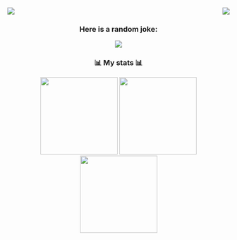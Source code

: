 <h1>
  <img src="https://readme-typing-svg.herokuapp.com?font=Fira+Code&duration=2250&weight=700&size=36&pause=1000&color=FE194D&background=FFFFFF00&vCenter=true&repeat=false&width=435&height=40&lines=Why%2C+hello+there!" />
  <img style="float: right;" src="https://dcbadge.vercel.app/api/shield/315531146953752578?theme=discord-inverted" />
</h1>

<div align="center">
  <h3>Here is a random joke:</h3>
  <img src="https://readme-jokes.vercel.app/api" />

  <h3>📊 My stats 📊</h2>
  <img height="175px" src="https://github-readme-stats.vercel.app/api/top-langs/?username=theSaintKappa&theme=tokyonight&layout=compact&count_private=true" />
  <img height="175px" src="https://github-readme-stats.vercel.app/api?username=theSaintkappa&theme=radical&show_icons=true&count_private=true" />
  <img height="175px" src="https://github-readme-streak-stats.herokuapp.com/?user=theSaintKappa&theme=cobalt&count_private=true" /><br><br>
</div>
